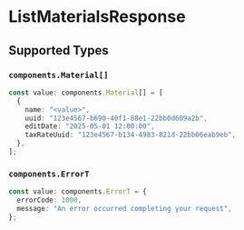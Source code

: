 # ListMaterialsResponse


## Supported Types

### `components.Material[]`

```typescript
const value: components.Material[] = [
  {
    name: "<value>",
    uuid: "123e4567-b690-40f1-88e1-22bb0d609a2b",
    editDate: "2025-05-01 12:00:00",
    taxRateUuid: "123e4567-b134-4983-821d-22bb06eab9eb",
  },
];
```

### `components.ErrorT`

```typescript
const value: components.ErrorT = {
  errorCode: 1000,
  message: "An error occurred completing your request",
};
```

